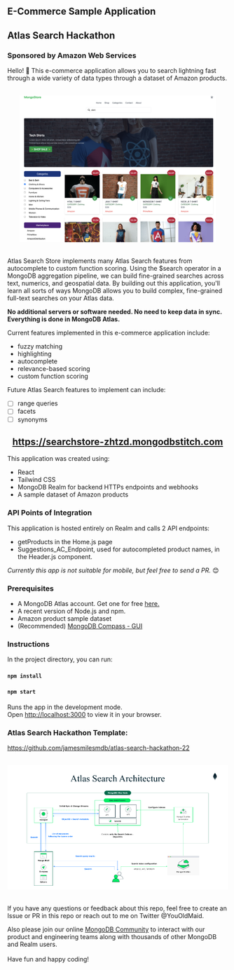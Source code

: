 ## E-Commerce Sample Application

## Atlas Search Hackathon

### Sponsored by Amazon Web Services

Hello! 👋 This e-commerce application allows you to search lightning fast through a wide variety of data types through a dataset of Amazon products.

<br/>
<div align="center">
<img src="ECommerce.png" width="450"  />
</div>
<br/>

<p> Atlas Search Store implements many Atlas Search features from autocomplete to custom function scoring. Using the $search operator in a MongoDB aggregation pipeline, we can build fine-grained searches across text, numerics, and geospatial data. By building out this application, you'll learn all sorts of ways MongoDB allows you to build complex, fine-grained full-text searches on your Atlas data.</p>

**No additional servers or software needed. No need to keep data in sync. Everything is done in MongoDB Atlas.**

Current features implemented in this e-commerce application include:

- fuzzy matching
- highlighting
- autocomplete
- relevance-based scoring
- custom function scoring

Future Atlas Search features to implement can include:

- [ ] range queries
- [ ] facets
- [ ] synonyms

<h2 align="center"><a href="https://searchstore-zhtzd.mongodbstitch.com/">https://searchstore-zhtzd.mongodbstitch.com</a></h2>

<p>This application was created using:</p>

- React
- Tailwind CSS
- MongoDB Realm for backend HTTPs endpoints and webhooks
- A sample dataset of Amazon products

<h3>API Points of Integration</h3>
This application is hosted entirely on Realm and calls 2 API endpoints:
 
 * getProducts in the Home.js page
 * Suggestions_AC_Endpoint, used for autocompleted product names, in the Header.js component.

<p><em>Currently this app is not suitable for mobile, but feel free to send a PR.</em> 😊</p>

<h3>Prerequisites</h3>

- A MongoDB Atlas account. Get one for free <a href="https://www.mongodb.com/cloud/atlas">here.</a>
- A recent version of Node.js and npm.
- Amazon product sample dataset
- (Recommended) <a href="https://www.mongodb.com/try/download/compass">MongoDB Compass - GUI</a>

<h3>Instructions</h3>

In the project directory, you can run:

#### `npm install`

#### `npm start`

Runs the app in the development mode.\
Open [http://localhost:3000](http://localhost:3000) to view it in your browser.

### Atlas Search Hackathon Template:

https://github.com/jamesmilesmdb/atlas-search-hackathon-22

<br/>
<div align="center">
<img src="SearchArchitecture.png" width="700"  />
</div>
<br/>

If you have any questions or feedback about this repo, feel free to create an Issue or PR in this repo or reach out to me on Twitter @YouOldMaid.

Also please join our online <a href="https://developer.mongodb.com/community/forums/">MongoDB Community</a> to interact with our product and engineering teams along with thousands of other MongoDB and Realm users. <br/><br/>Have fun and happy coding!
